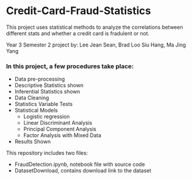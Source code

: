 # Credit-Card-Fraud-Statistics
This project uses statistical methods to analyze the correlations between different stats and whether a credit card is fradulent or not.

Year 3 Semester 2 project by: Lee Jean Sean, Brad Loo Siu Hang, Ma Jing Yang

### In this project, a few procedures take place:
- Data pre-processing
- Descriptive Statistics shown
- Inferential Statistics shown
- Data Cleaning
- Statistics Variable Tests
- Statistical Models
    - Logistic regression
    - Linear Discriminant Analysis
    - Principal Component Analysis
    - Factor Analysis with Mixed Data
- Results Shown

This repository includes two files:
- FraudDetection.ipynb, notebook file with source code
- DatasetDownload, contains download link to the dataset
